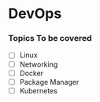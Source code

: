 # DevOps

### Topics To be covered

- [ ] Linux
- [ ] Networking
- [ ] Docker
- [ ] Package Manager
- [ ] Kubernetes 
